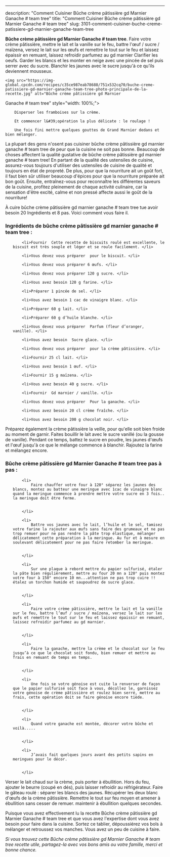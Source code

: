 ---
description: "Comment Cuisiner Bûche crème pâtissière gd Marnier  Ganache # team tree"
title: "Comment Cuisiner Bûche crème pâtissière gd Marnier  Ganache # team tree"
slug: 3101-comment-cuisiner-buche-creme-patissiere-gd-marnier-ganache-team-tree

<p>
	<strong>Bûche crème pâtissière gd Marnier 
Ganache # team tree</strong>. 
	Faire votre crème pâtissière, mettre le lait et la vanille sur le feu, battre l&#39;œuf / sucre / maïzena, versez le lait sur les œufs et remettre le tout sur le feu et laissez épaissir en remuant, laissez refroidir parfumez au gd marnier Clarifier les oeufs. Garder les blancs et les monter en neige avec une pincée de sel puis serrer avec du sucre. Blanchir les jaunes avec le sucre jusqu&#39;à ce qu&#39;ils deviennent mousseux.
</p>
<p>
	
	<img src="https://img-global.cpcdn.com/recipes/c35ce987eab78688/751x532cq70/buche-creme-patissiere-gd-marnier-ganache-team-tree-photo-principale-de-la-recette.jpg" alt="Bûche crème pâtissière gd Marnier 
Ganache # team tree" style="width: 100%;">
	
	
		Disperser les framboises sur la crème.
	
		Et commencer l&#39;opération la plus délicate : le roulage !
	
		Une fois fini mettre quelques gouttes de Grand Marnier dedans et bien mélanger.
	
</p>

La plupart des gens n'osent pas cuisiner bûche crème pâtissière gd marnier 
ganache # team tree de peur que la cuisine ne soit pas bonne. Beaucoup de choses affectent la qualité gustative de bûche crème pâtissière gd marnier 
ganache # team tree! En partant de la qualité des ustensiles de cuisine, assurez-vous toujours d'utiliser des ustensiles de cuisine de qualité et toujours en état de propreté. De plus, pour que la nourriture ait un goût fort, il faut bien sûr utiliser beaucoup d'épices pour que la nourriture préparée ait bon goût. Ensuite, entraînez-vous pour reconnaître les différentes saveurs de la cuisine, profitez pleinement de chaque activité culinaire, car la sensation d'être excité, calme et non pressé affecte aussi le goût de la nourriture!

<!--inarticleads1-->

À cuire bûche crème pâtissière gd marnier 
ganache # team tree tue avoir besoin 20 Ingrédients et 8 pas. Voici comment vous faire il.

<h3>Ingrédients de bûche crème pâtissière gd marnier 
ganache # team tree :</h3>

<ol>
	
		<li>Fournir  Cette recette de biscuits roulé est excellente, le biscuit est très souple et léger et se roule facilement. </li>
	
		<li>Vous devez vous préparer  pour le biscuit. </li>
	
		<li>Vous devez vous préparer 6 œufs. </li>
	
		<li>Vous devez vous préparer 120 g sucre. </li>
	
		<li>Vous avez besoin 120 g farine. </li>
	
		<li>Préparer 1 pincée de sel. </li>
	
		<li>Vous avez besoin 1 cac de vinaigre blanc. </li>
	
		<li>Préparer 60 g lait. </li>
	
		<li>Préparer 60 g d’huile blanche. </li>
	
		<li>Vous devez vous préparer  Parfum (fleur d’oranger, vanille). </li>
	
		<li>Vous avez besoin  Sucre glace. </li>
	
		<li>Vous devez vous préparer  pour la crème pâtissière. </li>
	
		<li>Fournir 25 cl lait. </li>
	
		<li>Vous avez besoin 1 œuf. </li>
	
		<li>Fournir 15 g maïzena. </li>
	
		<li>Vous avez besoin 40 g sucre. </li>
	
		<li>Fournir  Gd marnier / vanille. </li>
	
		<li>Vous devez vous préparer  Pour la ganache. </li>
	
		<li>Vous avez besoin 20 cl crème fraîche. </li>
	
		<li>Vous avez besoin 200 g chocolat noir. </li>
	
</ol>

Préparez également la crème pâtissière la veille, pour qu&#39;elle soit bien froide au moment de garnir. Faites bouillir le lait avec le sucre vanillé (ou la gousse de vanille). Pendant ce temps, battez le sucre en poudre, les jaunes d&#39;œufs et l&#39;œuf jusqu&#39;à ce que le mélange commence à blanchir. Rajoutez la farine et mélangez encore. 

<!--inarticleads2-->

<h3>Bûche crème pâtissière gd Marnier 
Ganache # team tree pas à pas :</h3>

<ol>
	
		<li>
			Faire chauffer votre four à 120° séparez les jaunes des blancs, montez au batteur une meringue avec 1cac de vinaigre blanc quand la meringue commence à prendre mettre votre sucre en 3 fois.. la meringue doit être ferme.
			
			
		</li>
	
		<li>
			Battre vos jaunes avec le lait, l’huile et le sel, tamisez votre farine la rajouter aux œufs sans faire des grumeaux et ne pas trop remuer pour ne pas rendre la pâte trop élastique, mélanger délicatement cette préparation à la meringue. Au fur et à mesure en soulevant délicatement pour ne pas faire retomber la meringue.
			
			
		</li>
	
		<li>
			Sur une plaque à rebord mettre du papier sulfurisé, étaler la pâte bien régulièrement, mettre au four 20 mn a 120° puis montez votre four à 150° encore 10 mn...attention ne pas trop cuire !! étalez un torchon humide et saupoudrez de sucre glace.
			
			
		</li>
	
		<li>
			Faire votre crème pâtissière, mettre le lait et la vanille sur le feu, battre l’œuf / sucre / maïzena, versez le lait sur les œufs et remettre le tout sur le feu et laissez épaissir en remuant, laissez refroidir parfumez au gd marnier.
			
			
		</li>
	
		<li>
			Faire la ganache, mettre la crème et le chocolat sur le feu jusqu’à ce que le chocolat soit fondu, bien remuer et mettre au frais en remuant de temps en temps.
			
			
		</li>
	
		<li>
			Une fois se votre génoise est cuite la renverser de façon que le papier sulfurisé soit face à vous, décollez le, garnissez votre génoise de crème pâtissière et roulez bien serré, mettre au frais, cette opération doit se faire génoise encore tiède.
			
			
		</li>
	
		<li>
			Quand votre ganache est montée, décorer votre bûche et voilà.....
			
			
		</li>
	
		<li>
			J’avais fait quelques jours avant des petits sapins en meringues pour le décor.
			
			
		</li>
	
</ol>

Verser le lait chaud sur la crème, puis porter à ébullition. Hors du feu, ajouter le beurre (coupé en dés), puis laisser refroidir au réfrigérateur. Faire le gâteau roulé : séparer les blancs des jaunes. Récupérer les deux blanc d&#39;œufs de la crème pâtissière. Remettre le tout sur feu moyen et amener à ébullition sans cesser de remuer. maintenir à ébullition quelques secondes. 

<!--inarticleads1-->

<p>
Puisque vous avez effectivement lu la recette Bûche crème pâtissière gd Marnier 
Ganache # team tree et que vous avez l'expertise dont vous avez besoin pour faire dans la cuisine. Sortez ce tablier, dépoussiérez vos bols à mélanger et retroussez vos manches. Vous avez un peu de cuisine à faire.
</p>

<p>
<i>Si vous trouvez cette Bûche crème pâtissière gd Marnier 
Ganache # team tree recette utile, partagez-la avec vos bons amis ou votre famille, merci et bonne chance.</i>
</p>
